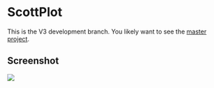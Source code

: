 # ScottPlot

This is the V3 development branch. You likely want to see the [master project](https://github.com/swharden/ScottPlot/).

## Screenshot
![](/ScottPlot/screenshot.png)
